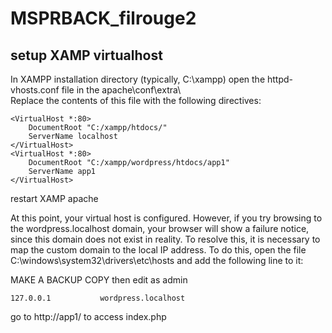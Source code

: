 # MSPRBACK_filrouge2

## setup XAMP virtualhost

In XAMPP installation directory (typically, C:\xampp) open the httpd-vhosts.conf file in the apache\conf\extra\  
Replace the contents of this file with the following directives:

    <VirtualHost *:80>
        DocumentRoot "C:/xampp/htdocs/"
        ServerName localhost
    </VirtualHost>
    <VirtualHost *:80>
        DocumentRoot "C:/xampp/wordpress/htdocs/app1"
        ServerName app1
    </VirtualHost>

restart XAMP apache

At this point, your virtual host is configured. However, if you try browsing to the wordpress.localhost domain, your browser will show a failure notice, since this domain does not exist in reality. To resolve this, it is necessary to map the custom domain to the local IP address. To do this, open the file C:\windows\system32\drivers\etc\hosts and add the following line to it:

MAKE A BACKUP COPY then edit as admin  

    127.0.0.1           wordpress.localhost

go to http://app1/ to access index.php

